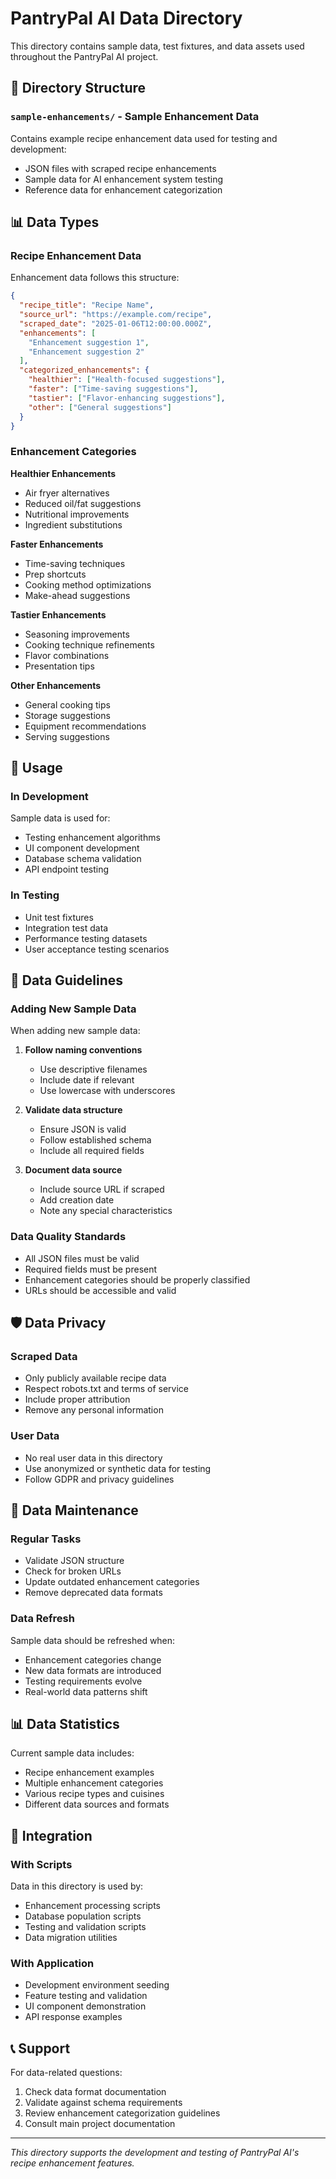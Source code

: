 # PantryPal AI Data Directory

This directory contains sample data, test fixtures, and data assets used throughout the PantryPal AI project.

## 📁 Directory Structure

### `sample-enhancements/` - Sample Enhancement Data
Contains example recipe enhancement data used for testing and development:
- JSON files with scraped recipe enhancements
- Sample data for AI enhancement system testing
- Reference data for enhancement categorization

## 📊 Data Types

### Recipe Enhancement Data
Enhancement data follows this structure:
```json
{
  "recipe_title": "Recipe Name",
  "source_url": "https://example.com/recipe",
  "scraped_date": "2025-01-06T12:00:00.000Z",
  "enhancements": [
    "Enhancement suggestion 1",
    "Enhancement suggestion 2"
  ],
  "categorized_enhancements": {
    "healthier": ["Health-focused suggestions"],
    "faster": ["Time-saving suggestions"],
    "tastier": ["Flavor-enhancing suggestions"],
    "other": ["General suggestions"]
  }
}
```

### Enhancement Categories

**Healthier Enhancements**
- Air fryer alternatives
- Reduced oil/fat suggestions
- Nutritional improvements
- Ingredient substitutions

**Faster Enhancements**
- Time-saving techniques
- Prep shortcuts
- Cooking method optimizations
- Make-ahead suggestions

**Tastier Enhancements**
- Seasoning improvements
- Cooking technique refinements
- Flavor combinations
- Presentation tips

**Other Enhancements**
- General cooking tips
- Storage suggestions
- Equipment recommendations
- Serving suggestions

## 🔧 Usage

### In Development
Sample data is used for:
- Testing enhancement algorithms
- UI component development
- Database schema validation
- API endpoint testing

### In Testing
- Unit test fixtures
- Integration test data
- Performance testing datasets
- User acceptance testing scenarios

## 📝 Data Guidelines

### Adding New Sample Data
When adding new sample data:

1. **Follow naming conventions**
   - Use descriptive filenames
   - Include date if relevant
   - Use lowercase with underscores

2. **Validate data structure**
   - Ensure JSON is valid
   - Follow established schema
   - Include all required fields

3. **Document data source**
   - Include source URL if scraped
   - Add creation date
   - Note any special characteristics

### Data Quality Standards
- All JSON files must be valid
- Required fields must be present
- Enhancement categories should be properly classified
- URLs should be accessible and valid

## 🛡️ Data Privacy

### Scraped Data
- Only publicly available recipe data
- Respect robots.txt and terms of service
- Include proper attribution
- Remove any personal information

### User Data
- No real user data in this directory
- Use anonymized or synthetic data for testing
- Follow GDPR and privacy guidelines

## 🔄 Data Maintenance

### Regular Tasks
- Validate JSON structure
- Check for broken URLs
- Update outdated enhancement categories
- Remove deprecated data formats

### Data Refresh
Sample data should be refreshed when:
- Enhancement categories change
- New data formats are introduced
- Testing requirements evolve
- Real-world data patterns shift

## 📊 Data Statistics

Current sample data includes:
- Recipe enhancement examples
- Multiple enhancement categories
- Various recipe types and cuisines
- Different data sources and formats

## 🚀 Integration

### With Scripts
Data in this directory is used by:
- Enhancement processing scripts
- Database population scripts
- Testing and validation scripts
- Data migration utilities

### With Application
- Development environment seeding
- Feature testing and validation
- UI component demonstration
- API response examples

## 📞 Support

For data-related questions:
1. Check data format documentation
2. Validate against schema requirements
3. Review enhancement categorization guidelines
4. Consult main project documentation

---

*This directory supports the development and testing of PantryPal AI's recipe enhancement features.*
